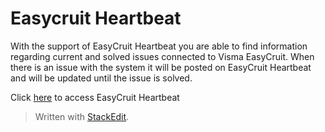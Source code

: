# Easycruit Heartbeat

With the support of EasyCruit Heartbeat you are able to find information regarding current and solved issues connected to Visma EasyCruit. When there is an issue with the system it will be posted on EasyCruit Heartbeat and will be updated until the issue is solved.

Click  [here](https://heartbeat.easycruit.com/)  to access EasyCruit Heartbeat


> Written with [StackEdit](https://stackedit.io/).
<!--stackedit_data:
eyJoaXN0b3J5IjpbLTcyNjg1NjAxOF19
-->
